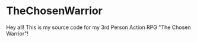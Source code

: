 # TheChosenWarrior

Hey all! This is my source code for my 3rd Person Action RPG "The Chosen Warrior"!
